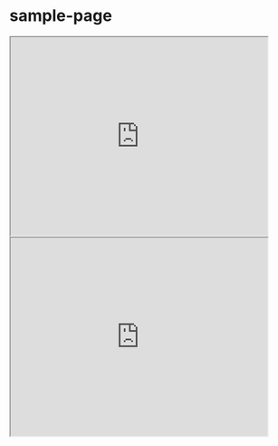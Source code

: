 # sample-page
 <iframe src="https://chenlocker.github.io/leaflet-map-simple/" width="90%" height="350"></iframe>
 <iframe src="https://chenlocker.github.io/highcharts-scatter-csv/" width="90%" height="350"></iframe>
